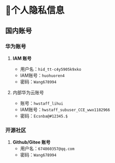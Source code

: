 # 🐶个人隐私信息

## 国内账号

### 华为账号

1. **IAM 账号**
    - 用户名：`hid_tt-c4y5905k9xko`
    - IAM账号：`huohuoren4`
    - 密码：`Wang678994`

2. 内部华为云账号
   - 账号：`hwstaff_lihui`
   - IAM账号：`hwstaff_subuser_CCE_wwx1182966`
   - 密码：`Ecsnba@#12345.$`

### 开源社区

1. **Github/Gitee 账号**
    - 用户名：`674860357@qq.com`
    - 密码：`Wang678994`



